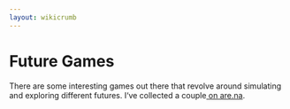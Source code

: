 ```yaml
---
layout: wikicrumb 
---
```

# Future Games

There are some interesting games out there that revolve around simulating and exploring different futures. I‘ve collected a couple[ on are.na][1].


[1]:	https://www.are.na/johannes-klingebiel/gaming-the-futures